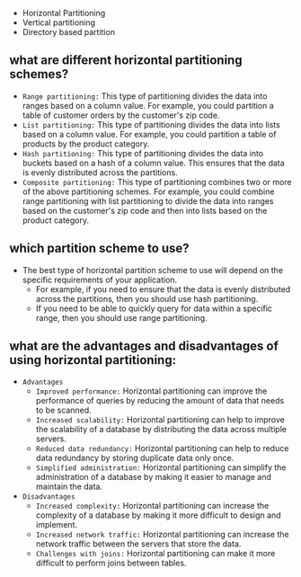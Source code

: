 - Horizontal Partitioning
- Vertical partitioning  
- Directory based partition

## what are different horizontal partitioning schemes?

- `Range partitioning:` This type of partitioning divides the data into ranges based on a column value. 
  For example, you could partition a table of customer orders by the customer's zip code.
- `List partitioning:` This type of partitioning divides the data into lists based on a column value. 
  For example, you could partition a table of products by the product category.
- `Hash partitioning:` This type of partitioning divides the data into buckets based on a hash of a column value. 
  This ensures that the data is evenly distributed across the partitions.
- `Composite partitioning:` This type of partitioning combines two or more of the above partitioning schemes. 
  For example, you could combine range partitioning with list partitioning to divide the data into ranges based 
  on the customer's zip code and then into lists based on the product category.

## which partition scheme to use?

- The best type of horizontal partition scheme to use will depend on the specific requirements of your application. 
  - For example, if you need to ensure that the data is evenly distributed across the partitions, 
  then you should use hash partitioning. 
  - If you need to be able to quickly query for data within a specific range, then you should use range partitioning.

## what are the advantages and disadvantages of using horizontal partitioning:

- `Advantages`
  - `Improved performance:` Horizontal partitioning can improve the performance of queries by reducing the amount of 
    data that needs to be scanned.
  - `Increased scalability:` Horizontal partitioning can help to improve the scalability of a database by distributing 
    the data across multiple servers.
  - `Reduced data redundancy:` Horizontal partitioning can help to reduce data redundancy by storing duplicate data 
    only once.
  - `Simplified administration:` Horizontal partitioning can simplify the administration of a database by making it 
    easier to manage and maintain the data.
- `Disadvantages`
  - `Increased complexity:` Horizontal partitioning can increase the complexity of a database by making it more 
    difficult to design and implement.
  - `Increased network traffic:` Horizontal partitioning can increase the network traffic between the servers that 
    store the data.
  - `Challenges with joins:` Horizontal partitioning can make it more difficult to perform joins between tables.

